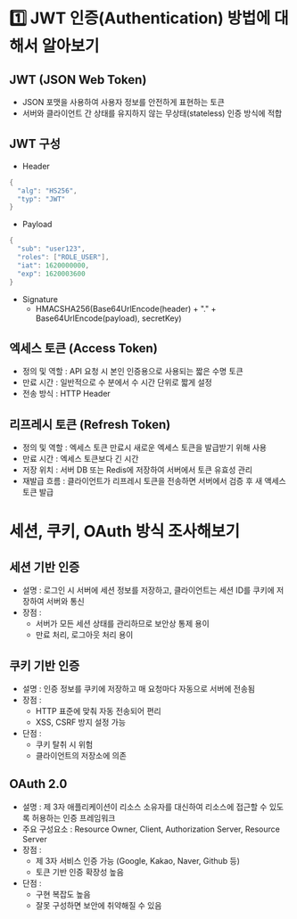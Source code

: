 # 1️⃣ JWT 인증(Authentication) 방법에 대해서 알아보기

## JWT (JSON Web Token)
- JSON 포맷을 사용하여 사용자 정보를 안전하게 표현하는 토큰
- 서버와 클라이언트 간 상태를 유지하지 않는 무상태(stateless) 인증 방식에 적합

## JWT 구성

- Header
```java
{
  "alg": "HS256",
  "typ": "JWT"
}
```
- Payload
```java
{
  "sub": "user123",
  "roles": ["ROLE_USER"],
  "iat": 1620000000,
  "exp": 1620003600
}
```
- Signature
    -   HMACSHA256(Base64UrlEncode(header) + "." + Base64UrlEncode(payload), secretKey)

## 엑세스 토큰 (Access Token)
- 정의 및 역할 : API 요청 시 본인 인증용으로 사용되는 짧은 수명 토큰
- 만료 시간 : 일반적으로 수 분에서 수 시간 단위로 짧게 설정
- 전송 방식 : HTTP Header

## 리프레시 토큰 (Refresh Token)
- 정의 및 역할 : 엑세스 토큰 만료시 새로운 엑세스 토큰을 발급받기 위해 사용
- 만료 시간 : 엑세스 토큰보다 긴 시간
- 저장 위치 : 서버 DB 또는 Redis에 저장하여 서버에서 토큰 유효성 관리
- 재발급 흐름 : 클라이언트가 리프레시 토큰을 전송하면 서버에서 검증 후 새 액세스 토큰 발급

# 세션, 쿠키, OAuth 방식 조사해보기

## 세션 기반 인증
- 설명 : 로그인 시 서버에 세션 정보를 저장하고, 클라이언트는 세션 ID를 쿠키에 저장하여 서버와 통신
- 장점 : 
  - 서버가 모든 세션 상태를 관리하므로 보안상 통제 용이
  - 만료 처리, 로그아웃 처리 용이

## 쿠키 기반 인증
- 설명 : 인증 정보를 쿠키에 저장하고 매 요청마다 자동으로 서버에 전송됨
- 장점 : 
  - HTTP 표준에 맞춰 자동 전송되어 편리 
  - XSS, CSRF 방지 설정 가능
- 단점 : 
  - 쿠키 탈취 시 위험
  - 클라이언트의 저장소에 의존

## OAuth 2.0
- 설명 : 제 3자 애플리케이션이 리소스 소유자를 대신하여 리소스에 접근할 수 있도록 허용하는 인증 프레임워크
- 주요 구성요소 : Resource Owner, Client, Authorization Server, Resource Server
- 장점 :
  - 제 3자 서비스 인증 가능 (Google, Kakao, Naver, Github 등)
  - 토큰 기반 인증 확장성 높음
- 단점 :
  - 구현 복잡도 높음
  - 잘못 구성하면 보안에 취약해질 수 있음

